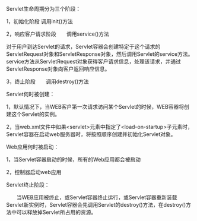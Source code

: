 Servlet生命周期分为三个阶段：

1，初始化阶段  调用init\(\)方法

2，响应客户请求阶段　　调用service\(\)方法

对于用户到达Servlet的请求，Servlet容器会创建特定于这个请求的ServletRequest对象和ServletResponse对象，然后调用Servlet的service方法。service方法从ServletRequest对象获得客户请求信息，处理该请求，并通过ServletResponse对象向客户返回响应信息。

3，终止阶段　　调用destroy\(\)方法

Servlet何时被创建：

1，默认情况下，当WEB客户第一次请求访问某个Servlet的时候，WEB容器将创建这个Servlet的实例。

2，当web.xml文件中如果&lt;servlet&gt;元素中指定了&lt;load-on-startup&gt;子元素时，Servlet容器在启动web服务器时，将按照顺序创建并初始化Servlet对象。

Web应用何时被启动：

1，当Servlet容器启动的时候，所有的Web应用都会被启动

2，控制器启动web应用

Servlet终止阶段：

　　当WEB应用被终止，或Servlet容器终止运行，或Servlet容器重新装载Servlet新实例时，Servlet容器会先调用Servlet的destroy\(\)方法，在destroy\(\)方法中可以释放掉Servlet所占用的资源。

